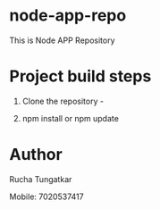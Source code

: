 # node-app-repo
This is Node APP Repository

# Project build steps

1. Clone the repository - <repo-url>

2. npm install or npm update

 

# Author
Rucha Tungatkar

Mobile: 7020537417